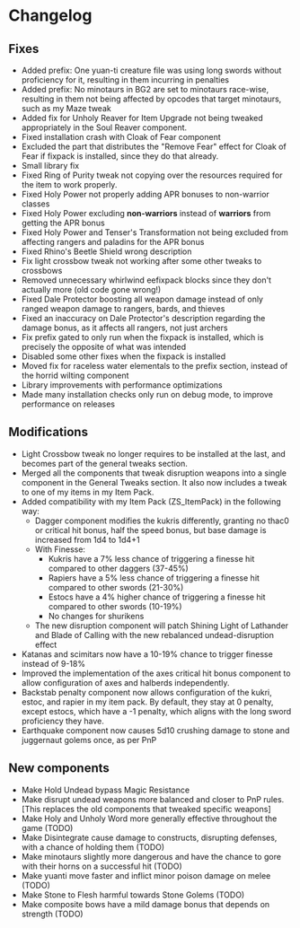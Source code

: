 # Changelog

## Fixes

- Added prefix: One yuan-ti creature file was using long swords without proficiency for it, resulting in them incurring in penalties
- Added prefix: No minotaurs in BG2 are set to minotaurs race-wise, resulting in them not being affected by opcodes that target minotaurs, such as my Maze tweak
- Added fix for Unholy Reaver for Item Upgrade not being tweaked appropriately in the Soul Reaver component.
- Fixed installation crash with Cloak of Fear component
- Excluded the part that distributes the "Remove Fear" effect for Cloak of Fear if fixpack is installed, since they do that already.
- Small library fix
- Fixed Ring of Purity tweak not copying over the resources required for the item to work properly.
- Fixed Holy Power not properly adding APR bonuses to non-warrior classes
- Fixed Holy Power excluding **non-warriors** instead of **warriors** from getting the APR bonus
- Fixed Holy Power and Tenser's Transformation not being excluded from affecting rangers and paladins for the APR bonus
- Fixed Rhino's Beetle Shield wrong description
- Fix light crossbow tweak not working after some other tweaks to crossbows
- Removed unnecessary whirlwind eefixpack blocks since they don't actually more (old code gone wrong!)
- Fixed Dale Protector boosting all weapon damage instead of only ranged weapon damage to rangers, bards, and thieves
- Fixed an inaccuracy on Dale Protector's description regarding the damage bonus, as it affects all rangers, not just archers
- Fix prefix gated to only run when the fixpack is installed, which is precisely the opposite of what was intended
- Disabled some other fixes when the fixpack is installed
- Moved fix for raceless water elementals to the prefix section, instead of the horrid wilting component
- Library improvements with performance optimizations
- Made many installation checks only run on debug mode, to improve performance on releases

## Modifications

- Light Crossbow tweak no longer requires to be installed at the last, and becomes part of the general tweaks section.
- Merged all the components that tweak disruption weapons into a single component in the General Tweaks section. It also now includes a tweak to one of my items in my Item Pack.
- Added compatibility with my Item Pack (ZS_ItemPack) in the following way:
  - Dagger component modifies the kukris differently, granting no thac0 or critical hit bonus, half the speed bonus, but base damage is increased from 1d4 to 1d4+1
  - With Finesse:
    - Kukris have a 7% less chance of triggering a finesse hit compared to other daggers (37-45%)
    - Rapiers have a 5% less chance of triggering a finesse hit compared to other swords (21-30%)
    - Estocs have a 4% higher chance of triggering a finesse hit compared to other swords (10-19%)
    - No changes for shurikens
  - The new disruption component will patch Shining Light of Lathander and Blade of Calling with the new rebalanced undead-disruption effect
- Katanas and scimitars now have a 10-19% chance to trigger finesse instead of 9-18%
- Improved the implementation of the axes critical hit bonus component to allow configuration of axes and halberds independently.
- Backstab penalty component now allows configuration of the kukri, estoc, and rapier in my item pack. By default, they stay at 0 penalty, except estocs, which have a -1 penalty, which aligns with the long sword proficiency they have.
- Earthquake component now causes 5d10 crushing damage to stone and juggernaut golems once, as per PnP

## New components

- Make Hold Undead bypass Magic Resistance
- Make disrupt undead weapons more balanced and closer to PnP rules. [This replaces the old components that tweaked specific weapons]
- Make Holy and Unholy Word more generally effective throughout the game (TODO)
- Make Disintegrate cause damage to constructs, disrupting defenses, with a chance of holding them (TODO)
- Make minotaurs slightly more dangerous and have the chance to gore with their horns on a successful hit (TODO)
- Make yuanti move faster and inflict minor poison damage on melee (TODO)
- Make Stone to Flesh harmful towards Stone Golems (TODO)
- Make composite bows have a mild damage bonus that depends on strength (TODO)
